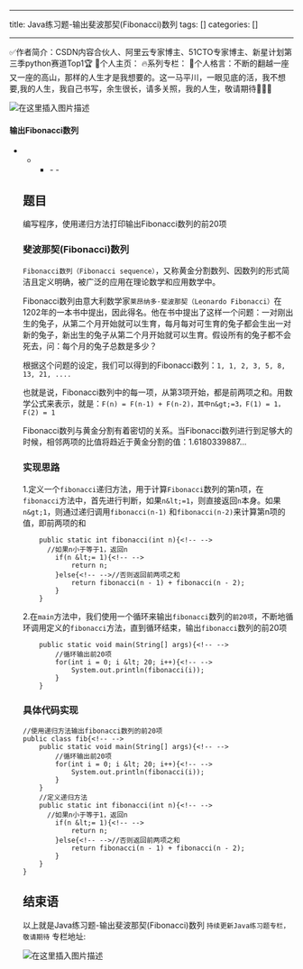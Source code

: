 
--- 
title:  Java练习题-输出斐波那契(Fibonacci)数列 
tags: []
categories: [] 

---
>  
 ✅作者简介：CSDN内容合伙人、阿里云专家博主、51CTO专家博主、新星计划第三季python赛道Top1🏆 📃个人主页： 🔥系列专栏： 💬个人格言：不断的翻越一座又一座的高山，那样的人生才是我想要的。这一马平川，一眼见底的活，我不想要,我的人生，我自己书写，余生很长，请多关照，我的人生，敬请期待💖💖💖 


<img src="https://img-blog.csdnimg.cn/b879c801a9854ac890eb723dcd80aaa1.png#pic_center" alt="在这里插入图片描述"> 

#### 输出Fibonacci数列
- - <ul><li>- - 


## 题目

编写程序，使用递归方法打印输出Fibonacci数列的前20项

### 斐波那契(Fibonacci)数列

`Fibonacci数列（Fibonacci sequence）`，又称黄金分割数列、因数列的形式简洁且定义明确，被广泛的应用在理论数学和应用数学中。

Fibonacci数列由意大利数学家`莱昂纳多·斐波那契（Leonardo Fibonacci）`在1202年的一本书中提出，因此得名。他在书中提出了这样一个问题：一对刚出生的兔子，从第二个月开始就可以生育，每月每对可生育的兔子都会生出一对新的兔子，新出生的兔子从第二个月开始就可以生育。假设所有的兔子都不会死去，问：每个月的兔子总数是多少？

根据这个问题的设定，我们可以得到的Fibonacci数列：`1, 1, 2, 3, 5, 8, 13, 21, ....`

也就是说，Fibonacci数列中的每一项，从第3项开始，都是前两项之和。用数学公式来表示，就是：`F(n) = F(n-1) + F(n-2)，其中n&gt;=3，F(1) = 1，F(2) = 1`

Fibonacci数列与黄金分割有着密切的关系。当Fibonacci数列进行到足够大的时候，相邻两项的比值将趋近于黄金分割的值：1.6180339887…

### 实现思路

1.定义一个`fibonacci`递归方法，用于计算`Fibonacci`数列的第n项，在`fibonacci`方法中，首先进行判断，如果`n&lt;=1`，则直接返回`n`本身。如果`n&gt;1`，则通过递归调用`fibonacci(n-1)` 和`fibonacci(n-2)`来计算第n项的值，即前两项的和

```
    public static int fibonacci(int n){<!-- -->
      //如果n小于等于1，返回n
        if(n &lt;= 1){<!-- -->
            return n;
        }else{<!-- -->//否则返回前两项之和
            return fibonacci(n - 1) + fibonacci(n - 2);
        }
    }

```

2.在`main`方法中，我们使用一个循环来输出`fibonacci`数列的`前20项`，不断地循环调用定义的`fibonacci`方法，直到循环结束，输出`fibonacci`数列的前20项

```
    public static void main(String[] args){<!-- -->
        //循环输出前20项
        for(int i = 0; i &lt; 20; i++){<!-- -->
            System.out.println(fibonacci(i));
        }
    }

```

### 具体代码实现

```
//使用递归方法输出fibonacci数列的前20项
public class fib{<!-- -->
    public static void main(String[] args){<!-- -->
        //循环输出前20项
        for(int i = 0; i &lt; 20; i++){<!-- -->
            System.out.println(fibonacci(i));
        }
    }
    //定义递归方法
    public static int fibonacci(int n){<!-- -->
      //如果n小于等于1，返回n
        if(n &lt;= 1){<!-- -->
            return n;
        }else{<!-- -->//否则返回前两项之和
            return fibonacci(n - 1) + fibonacci(n - 2);
        }
    }
}

```

## 结束语

>  
 以上就是Java练习题-输出斐波那契(Fibonacci)数列 `持续更新Java练习题专栏，敬请期待` 专栏地址: 


<img src="https://img-blog.csdnimg.cn/5b80ea7dab574ae5bb3fda934fe3f872.gif#pic_center" alt="在这里插入图片描述">
